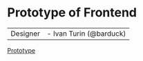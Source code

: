 # Prototype of Frontend

|          |                         |
| -------- | ----------------------- |
| Designer | - Ivan Turin (@barduck) |

[Prototype](../README.md)